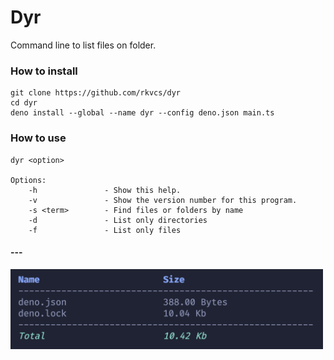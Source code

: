 # Dyr

Command line to list files on folder.

### How to install

```
git clone https://github.com/rkvcs/dyr
cd dyr
deno install --global --name dyr --config deno.json main.ts
```

### How to use

```
dyr <option>

Options:
    -h               - Show this help.                            
    -v               - Show the version number for this program.  
    -s <term>        - Find files or folders by name              
    -d               - List only directories                      
    -f               - List only files 

```
#### ---
<img src="./screenshot.png" width="500"/>